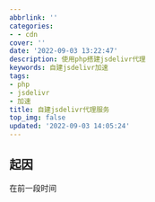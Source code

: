 ```yaml
---
abbrlink: ''
categories:
- - cdn
cover: ''
date: '2022-09-03 13:22:47'
description: 使用php搭建jsdelivr代理
keywords: 自建jsdelivr加速
tags:
- php
- jsdelivr
- 加速
title: 自建jsdelivr代理服务
top_img: false
updated: '2022-09-03 14:05:24'
---
```

## 起因

在前一段时间

